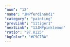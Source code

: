 ```yaml
---
"num": "12"
"name": "JMPferdinand1"
"category": "painting"
"prevLink": "11tiger1"
"nextLink": "13JMPpinklemon"
"ratio": "97.8125"
"bgColor": "#C9C7BA"
---
```

